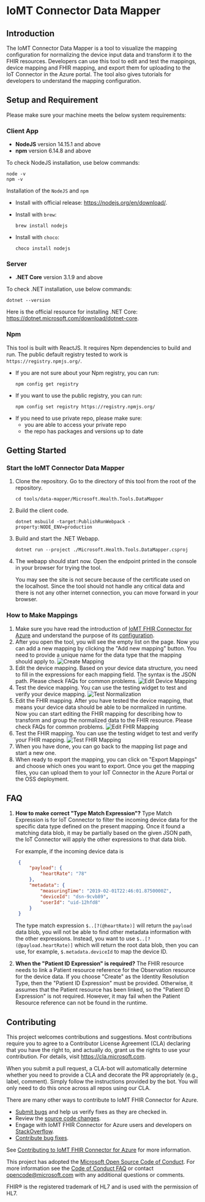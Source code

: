 ﻿# IoMT Connector Data Mapper

## Introduction

The IoMT Connector Data Mapper is a tool to visualize the mapping configuration for normalizing the device input data and transform it to the FHIR resources. Developers can use this tool to edit and test the mappings, device mapping and FHIR mapping, and export them for uploading to the IoT Connector in the Azure portal. The tool also gives tutorials for developers to understand the mapping configuration.

## Setup and Requirement

Please make sure your machine meets the below system requirements:

### Client App

- **NodeJS** version 14.15.1 and above
- **npm** version 6.14.8 and above

To check NodeJS installation, use below commands:

  ```console
  node -v
  npm -v
  ```

  Installation of the ```NodeJS``` and ```npm```

- Install with official release: <https://nodejs.org/en/download/>.
- Install with ```brew```:

    ```brew
    brew install nodejs
    ```

- Install with ```choco```:

    ```choco
    choco install nodejs
    ```

### Server

- **.NET Core** version 3.1.9 and above

To check .NET installation, use below commands:

  ```console
  dotnet --version
  ```

Here is the official resource for installing .NET Core: <https://dotnet.microsoft.com/download/dotnet-core>.

### Npm

This tool is built with ReactJS. It requires Npm dependencies to build and run. The public default registry tested to work is ```https://registry.npmjs.org/```.

- If you are not sure about your Npm registry, you can run:
  ```
  npm config get registry
  ```
- If you want to use the public registry, you can run:
  ```
  npm config set registry https://registry.npmjs.org/
  ```
- If you need to use private repo, please make sure:
  - you are able to access your private repo
  - the repo has packages and versions up to date

## Getting Started

### Start the IoMT Connector Data Mapper

1. Clone the repository. Go to the directory of this tool from the root of the repository.

   ```console
   cd tools/data-mapper/Microsoft.Health.Tools.DataMapper
   ```

2. Build the client code.

   ```console
   dotnet msbuild -target:PublishRunWebpack -property:NODE_ENV=production
   ```

3. Build and start the .NET Webapp.

   ```console
   dotnet run --project ./Microsoft.Health.Tools.DataMapper.csproj
   ```

4. The webapp should start now. Open the endpoint printed in the console in your browser for trying the tool.

   You may see the site is not secure because of the certificate used on the localhost. Since the tool should not handle any critical data and there is not any other internet connection, you can move forward in your browser.

### How to Make Mappings

1. Make sure you have read the introduction of [IoMT FHIR Connector for Azure](https://github.com/microsoft/iomt-fhir) and understand the purpose of its [configuration](https://github.com/microsoft/iomt-fhir/blob/master/docs/Configuration.md).
2. After you open the tool, you will see the empty list on the page. Now you can add a new mapping by clicking the "Add new mapping" button. You need to provide a unique name for the data type that the mapping should apply to.
   ![Create Mapping](./images/create-new-mapping.png)
3. Edit the device mapping. Based on your device data structure, you need to fill in the expressions for each mapping field. The syntax is the JSON path. Please check FAQs for common problems.
   ![Edit Device Mapping](./images/edit-device-mapping.png)
4. Test the device mapping. You can use the testing widget to test and verify your device mapping.
   ![Test Normalization](./images/test-normalization.png)
5. Edit the FHIR mapping. After you have tested the device mapping, that means your device data should be able to be normalized in runtime. Now you can start editing the FHIR mapping for describing how to transform and group the normalized data to the FHIR resource. Please check FAQs for common problems.
   ![Edit FHIR Mapping](./images/edit-fhir-mapping.png)
6. Test the FHIR mapping. You can use the testing widget to test and verify your FHIR mapping.
   ![Test FHIR Mapping](./images/test-end-to-end.png)
7. When you have done, you can go back to the mapping list page and start a new one.
8. When ready to export the mapping, you can click on "Export Mappings" and choose which ones you want to export. Once you get the mapping files, you can upload them to your IoT Connector in the Azure Portal or the OSS deployment.

## FAQ

1. **How to make correct "Type Match Expression"?**
   Type Match Expression is for IoT Connector to filter the incoming device data for the specific data type defined on the present mapping. Once it found a matching data blob, it may be partially based on the given JSON path, the IoT Connector will apply the other expressions to that data blob.

   For example, if the incoming device data is

   ```JSON
    {
        "payload": {
            "heartRate": "78"
        },
        "metadata": {
            "measuringTime": "2019-02-01T22:46:01.8750000Z",
            "deviceId": "dsn-9cvb89",
            "userId": "uid-12hfd8"
        }
    }
   ```

   The type match expression ```$..[?(@heartRate)]``` will return the ```payload``` data blob, you will not be able to find other metadata information with the other expressions. Instead, you want to use ```$..[?(@payload.heartRate)]``` which will return the root data blob, then you can use, for example, ```$.metadata.deviceId``` to map the device ID.
2. **When the "Patient ID Expression" is required?**
   The FHIR resource needs to link a Patient resource reference for the Observation resource for the device data. If you choose "Create" as the Identity Resolution Type, then the "Patient ID Expression" must be provided. Otherwise, it assumes that the Patient resource has been linked, so the "Patient ID Expression" is not required. However, it may fail when the Patient Resource reference can not be found in the runtime.

## Contributing

This project welcomes contributions and suggestions.  Most contributions require you to agree to a
Contributor License Agreement (CLA) declaring that you have the right to, and actually do, grant us
the rights to use your contribution. For details, visit <https://cla.microsoft.com>.

When you submit a pull request, a CLA-bot will automatically determine whether you need to provide
a CLA and decorate the PR appropriately (e.g., label, comment). Simply follow the instructions
provided by the bot. You will only need to do this once across all repos using our CLA.

There are many other ways to contribute to IoMT FHIR Connector for Azure.

- [Submit bugs](https://github.com/Microsoft/iomt-fhir/issues) and help us verify fixes as they are checked in.
- Review the [source code changes](https://github.com/Microsoft/iomt-fhir/pulls).
- Engage with IoMT FHIR Connector for Azure users and developers on [StackOverflow](https://stackoverflow.com/questions/tagged/iomt-fhir-connector-for-azure).
- [Contribute bug fixes](CONTRIBUTING.md).

See [Contributing to IoMT FHIR Connector for Azure](CONTRIBUTING.md) for more information.

This project has adopted the [Microsoft Open Source Code of Conduct](https://opensource.microsoft.com/codeofconduct/).
For more information see the [Code of Conduct FAQ](https://opensource.microsoft.com/codeofconduct/faq/) or
contact [opencode@microsoft.com](mailto:opencode@microsoft.com) with any additional questions or comments.

FHIR&reg; is the registered trademark of HL7 and is used with the permission of HL7.
